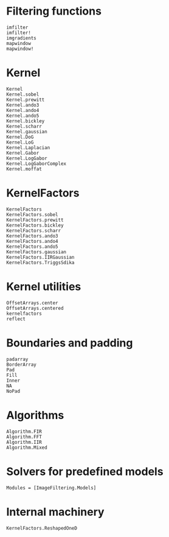 # Filtering functions

```@docs
imfilter
imfilter!
imgradients
mapwindow
mapwindow!
```

# Kernel

```@docs
Kernel
Kernel.sobel
Kernel.prewitt
Kernel.ando3
Kernel.ando4
Kernel.ando5
Kernel.bickley
Kernel.scharr
Kernel.gaussian
Kernel.DoG
Kernel.LoG
Kernel.Laplacian
Kernel.Gabor
Kernel.LogGabor
Kernel.LogGaborComplex
Kernel.moffat
```

# KernelFactors

```@docs
KernelFactors
KernelFactors.sobel
KernelFactors.prewitt
KernelFactors.bickley
KernelFactors.scharr
KernelFactors.ando3
KernelFactors.ando4
KernelFactors.ando5
KernelFactors.gaussian
KernelFactors.IIRGaussian
KernelFactors.TriggsSdika
```

# Kernel utilities

```@docs
OffsetArrays.center
OffsetArrays.centered
kernelfactors
reflect
```

# Boundaries and padding

```@docs
padarray
BorderArray
Pad
Fill
Inner
NA
NoPad
```

# Algorithms

```@docs
Algorithm.FIR
Algorithm.FFT
Algorithm.IIR
Algorithm.Mixed
```

# Solvers for predefined models

```@autodocs
Modules = [ImageFiltering.Models]
```

# Internal machinery

```@docs
KernelFactors.ReshapedOneD
```

